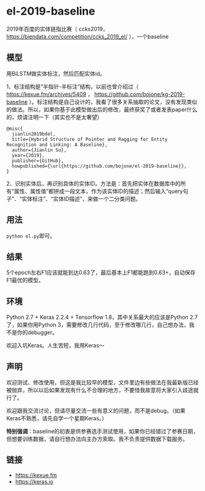 # el-2019-baseline
2019年百度的实体链指比赛（ ccks2019，https://biendata.com/competition/ccks_2019_el/ ），一个baseline

## 模型
用BiLSTM做实体标注，然后匹配实体id。

1、标注结构是“半指针-半标注”结构，以前也曾介绍过（ https://kexue.fm/archives/5409 ， https://github.com/bojone/kg-2019-baseline ）。标注结构是自己设计的，我看了很多关系抽取的论文，没有发现类似的做法。所以，如果你基于此模型做出后的修改，最终获奖了或者发表paper什么的，烦请注明一下（其实也不是太奢望）

```
@misc{
  jianlin2019bdel,
  title={Hybrid Structure of Pointer and Ragging for Entity Recognition and Linking: A Baseline},
  author={Jianlin Su},
  year={2019},
  publisher={GitHub},
  howpublished={\url{https://github.com/bojone/el-2019-baseline}},
}
```

2、识别实体后，再识别具体的实体ID。方法是：首先把实体在数据库中的所有“属性、属性值”都拼成一段文本，作为该实体ID的描述；然后输入“query句子”、“实体标注”、“实体ID描述”，来做一个二分类问题。

## 用法
`python el.py`即可。

## 结果
5个epoch左右F1应该就能到达0.63了，最后基本上F1都能跑到0.63+，自动保存F1最优的模型。

## 环境
Python 2.7 + Keras 2.2.4 + Tensorflow 1.8，其中关系最大的应该是Python 2.7了，如果你用Python 3，需要修改几行代码，至于修改哪几行，自己想办法，我不是你的debugger。

欢迎入坑Keras。人生苦短，我用Keras～

## 声明
欢迎测试、修改使用，但这是我比较早的模型，文件里边有些做法在我最新版已经被抛弃，所以以后如果发现有什么不合理的地方，不要怪我故意将大家引入歧途就行了。

欢迎跟我交流讨论，但请尽量交流一些有意义的问题，而不是debug。（如果Keras不熟悉，请先自学一个星期Keras。）

<strong>特别强调</strong>：baseline的初衷是供参赛选手测试使用，如果你已经错过了参赛日期，但想要训练数据，请自行想办法向主办方索取。我不负责提供数据下载服务。

## 链接
- https://kexue.fm
- https://keras.io
